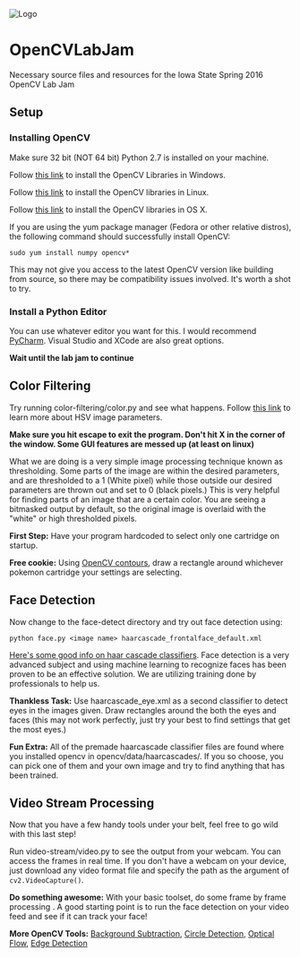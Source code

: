 ![Logo](http://files.is.tue.mpg.de/obroscaru/img2.png)

# OpenCVLabJam
Necessary source files and resources for the Iowa State Spring 2016 OpenCV Lab Jam

## Setup
### Installing OpenCV
Make sure 32 bit (NOT 64 bit) Python 2.7 is installed on your machine.

Follow [this link](http://opencv-python-tutroals.readthedocs.org/en/latest/py_tutorials/py_setup/py_setup_in_windows/py_setup_in_windows.html#install-opencv-python-in-windows) to install the OpenCV Libraries in Windows.

Follow [this link](http://docs.opencv.org/2.4/doc/tutorials/introduction/linux_install/linux_install.html) to install the OpenCV libraries in Linux.

Follow [this link](http://www.pyimagesearch.com/2015/06/15/install-opencv-3-0-and-python-2-7-on-osx/) to install the OpenCV libraries in OS X.

If you are using the yum package manager (Fedora or other relative distros), the following command should successfully install OpenCV:

`sudo yum install numpy opencv*`

This may not give you access to the latest OpenCV version like building from source, so there may be compatibility issues involved.  It's worth a shot to try.

### Install a Python Editor
You can use whatever editor you want for this.  I would recommend [PyCharm](https://www.jetbrains.com/pycharm/).  Visual Studio and XCode are also great options.

**Wait until the lab jam to continue**

## Color Filtering
Try running color-filtering/color.py and see what happens.  Follow [this link](https://en.wikipedia.org/wiki/HSL_and_HSV) to learn more about HSV image parameters.

**Make sure you hit escape to exit the program.  Don't hit X in the corner of the window.  Some GUI features are messed up (at least on linux)**

What we are doing is a very simple image processing technique known as thresholding.  Some parts of the image are within the desired parameters, and are thresholded to a 1 (White pixel) while those outside our desired parameters are thrown out and set to 0 (black pixels.)  This is very helpful for finding parts of an image that are a certain color.  You are seeing a bitmasked output by default, so the original image is overlaid with the "white" or high thresholded pixels.

**First Step:** Have your program hardcoded to select only one cartridge on startup.

**Free cookie:** Using [OpenCV contours](http://docs.opencv.org/master/dd/d49/tutorial_py_contour_features.html#gsc.tab=0), draw a rectangle around whichever pokemon cartridge your settings are selecting.

## Face Detection
Now change to the face-detect directory and try out face detection using:

`python face.py <image name> haarcascade_frontalface_default.xml`

[Here's some good info on haar cascade classifiers](http://docs.opencv.org/master/d7/d8b/tutorial_py_face_detection.html#gsc.tab=0).  Face detection is a very advanced subject and using machine learning to recognize faces has been proven to be an effective solution.  We are utilizing training done by professionals to help us.

**Thankless Task:** Use haarcascade_eye.xml as a second classifier to detect eyes in the images given.  Draw rectangles around the both the eyes and faces (this may not work perfectly, just try your best to find settings that get the most eyes.)

**Fun Extra:** All of the premade haarcascade classifier files are found where you installed opencv in opencv/data/haarcascades/.  If you so choose, you can pick one of them and your own image and try to find anything that has been trained.

## Video Stream Processing
Now that you have a few handy tools under your belt, feel free to go wild with this last step!

Run video-stream/video.py to see the output from your webcam.  You can access the frames in real time.  If you don't have a webcam on your device, just download any video format file and specify the path as the argument of `cv2.VideoCapture()`.

**Do something awesome:** With your basic toolset, do some frame by frame processing .  A good starting point is to run the face detection on your video feed and see if it can track your face!

**More OpenCV Tools:** [Background Subtraction](http://docs.opencv.org/master/db/d5c/tutorial_py_bg_subtraction.html#gsc.tab=0), [Circle Detection](http://opencv-python-tutroals.readthedocs.org/en/latest/py_tutorials/py_imgproc/py_houghcircles/py_houghcircles.html), [Optical Flow](http://docs.opencv.org/master/d7/d8b/tutorial_py_lucas_kanade.html#gsc.tab=0), [Edge Detection](http://opencv-python-tutroals.readthedocs.org/en/latest/py_tutorials/py_imgproc/py_canny/py_canny.html)
